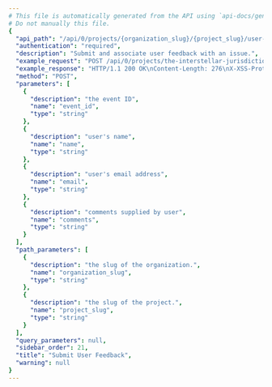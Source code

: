 ```yaml
---
# This file is automatically generated from the API using `api-docs/generate.py`
# Do not manually this file.
{
  "api_path": "/api/0/projects/{organization_slug}/{project_slug}/user-feedback/", 
  "authentication": "required", 
  "description": "Submit and associate user feedback with an issue.", 
  "example_request": "POST /api/0/projects/the-interstellar-jurisdiction/plain-proxy/user-feedback/ HTTP/1.1\nHost: sentry.io\nAuthorization: Bearer {base64-encoded-key-here}\nContent-Type: application/json\n\n{\n  \"comments\": \"It broke!\", \n  \"email\": \"jane@example.com\", \n  \"event_id\": \"cc0fcc4147914646a75d95f62f344cbe\", \n  \"name\": \"Jane Smith\"\n}", 
  "example_response": "HTTP/1.1 200 OK\nContent-Length: 276\nX-XSS-Protection: 1; mode=block\nContent-Language: en\nX-Content-Type-Options: nosniff\nVary: Accept-Language, Cookie\nAllow: GET, POST, HEAD, OPTIONS\nX-Frame-Options: deny\nContent-Type: application/json\n\n{\n  \"comments\": \"It broke!\", \n  \"dateCreated\": \"2018-10-19T20:34:40.806Z\", \n  \"email\": \"jane@example.com\", \n  \"event\": {\n    \"eventID\": \"cc0fcc4147914646a75d95f62f344cbe\", \n    \"id\": null\n  }, \n  \"eventID\": \"cc0fcc4147914646a75d95f62f344cbe\", \n  \"id\": \"1\", \n  \"issue\": null, \n  \"name\": \"Jane Smith\", \n  \"user\": null\n}", 
  "method": "POST", 
  "parameters": [
    {
      "description": "the event ID", 
      "name": "event_id", 
      "type": "string"
    }, 
    {
      "description": "user's name", 
      "name": "name", 
      "type": "string"
    }, 
    {
      "description": "user's email address", 
      "name": "email", 
      "type": "string"
    }, 
    {
      "description": "comments supplied by user", 
      "name": "comments", 
      "type": "string"
    }
  ], 
  "path_parameters": [
    {
      "description": "the slug of the organization.", 
      "name": "organization_slug", 
      "type": "string"
    }, 
    {
      "description": "the slug of the project.", 
      "name": "project_slug", 
      "type": "string"
    }
  ], 
  "query_parameters": null, 
  "sidebar_order": 21, 
  "title": "Submit User Feedback", 
  "warning": null
}
---
```

